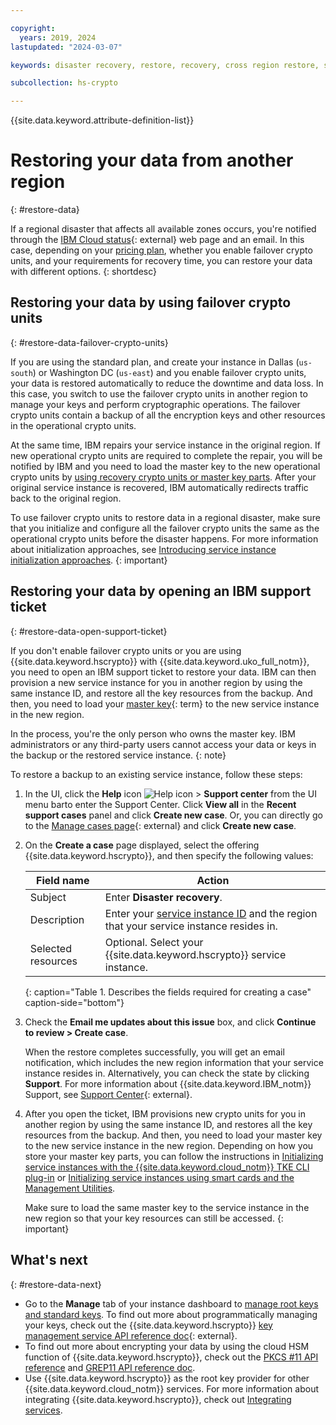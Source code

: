 ```yaml
---

copyright:
  years: 2019, 2024
lastupdated: "2024-03-07"

keywords: disaster recovery, restore, recovery, cross region restore, support ticket, support center

subcollection: hs-crypto

---
```


{{site.data.keyword.attribute-definition-list}}




# Restoring your data from another region
{: #restore-data}

If a regional disaster that affects all available zones occurs, you're notified through the [IBM Cloud status](https://cloud.ibm.com/status?selected=status){: external} web page and an email. In this case, depending on your [pricing plan](/docs/hs-crypto?topic=hs-crypto-provision), whether you enable failover crypto units, and your requirements for recovery time, you can restore your data with different options.
{: shortdesc}



## Restoring your data by using failover crypto units
{: #restore-data-failover-crypto-units}

If you are using the standard plan, and create your instance in Dallas (`us-south`) or Washington DC (`us-east`) and you enable failover crypto units, your data is restored automatically to reduce the downtime and data loss. In this case, you switch to use the failover crypto units in another region to manage your keys and perform cryptographic operations. The failover crypto units contain a backup of all the encryption keys and other resources in the operational crypto units.

At the same time, IBM repairs your service instance in the original region. If new operational crypto units are required to complete the repair, you will be notified by IBM and you need to load the master key to the new operational crypto units by [using recovery crypto units or master key parts](/docs/hs-crypto?topic=hs-crypto-initialize-instance-mode). After your original service instance is recovered, IBM automatically redirects traffic back to the original region.

To use failover crypto units to restore data in a regional disaster, make sure that you initialize and configure all the failover crypto units the same as the operational crypto units before the disaster happens. For more information about initialization approaches, see [Introducing service instance initialization approaches](/docs/hs-crypto?topic=hs-crypto-initialize-instance-mode).
{: important}

## Restoring your data by opening an IBM support ticket
{: #restore-data-open-support-ticket}

If you don't enable failover crypto units or you are using {{site.data.keyword.hscrypto}} with {{site.data.keyword.uko_full_notm}}, you need to open an IBM support ticket to restore your data. IBM can then provision a new service instance for you in another region by using the same instance ID, and restore all the key resources from the backup. And then, you need to load your [master key](#x2908413){: term} to the new service instance in the new region.

In the process, you're the only person who owns the master key. IBM administrators or any third-party users cannot access your data or keys in the backup or the restored service instance.
{: note}

To restore a backup to an existing service instance, follow these steps:

1. In the UI, click the **Help** icon ![Help icon](../icons/help.svg "Help") > **Support center** from the UI menu barto enter the Support Center. Click **View all** in the **Recent support cases** panel and click **Create new case**. Or, you can directly go to the [Manage cases page](https://cloud.ibm.com/unifiedsupport/cases){: external} and click **Create new case**.
2. On the **Create a case** page displayed, select the offering {{site.data.keyword.hscrypto}}, and then specify the following values:

    | Field name | Action |
    | --- | --- |
    | Subject | Enter **Disaster recovery**. |
    | Description | Enter your [service instance ID](/docs/hs-crypto?topic=hs-crypto-retrieve-instance-ID) and the region that your service instance resides in. |
    | Selected resources | Optional. Select your {{site.data.keyword.hscrypto}} service instance. |
    {: caption="Table 1. Describes the fields required for creating a case" caption-side="bottom"}

3. Check the **Email me updates about this issue** box, and click **Continue to review > Create case**.

    When the restore completes successfully, you will get an email notification, which includes the new region information that your service instance resides in. Alternatively, you can check the state by clicking **Support**. For more information about {{site.data.keyword.IBM_notm}} Support, see [Support Center](https://cloud.ibm.com/unifiedsupport/supportcenter){: external}.

4. After you open the ticket, IBM provisions new crypto units for you in another region by using the same instance ID, and restores all the key resources from the backup. And then, you need to load your master key to the new service instance in the new region. Depending on how you store your master key parts, you can follow the instructions in [Initializing service instances with the {{site.data.keyword.cloud_notm}} TKE CLI plug-in](/docs/hs-crypto?topic=hs-crypto-initialize-hsm) or [Initializing service instances using smart cards and the Management Utilities](/docs/hs-crypto?topic=hs-crypto-initialize-hsm-management-utilities).

    Make sure to load the same master key to the service instance in the new region so that your key resources can still be accessed.
    {: important}

## What's next
{: #restore-data-next}

- Go to the **Manage** tab of your instance dashboard to [manage root keys and standard keys](/docs/hs-crypto?topic=hs-crypto-get-started#create-key-standard). To find out more about programmatically managing your keys, check out the {{site.data.keyword.hscrypto}} [key management service API reference doc](/apidocs/hs-crypto){: external}.
- To find out more about encrypting your data by using the cloud HSM function of {{site.data.keyword.hscrypto}}, check out the [PKCS #11 API reference](/docs/hs-crypto?topic=hs-crypto-pkcs11-api-ref) and [GREP11 API reference doc](/docs/hs-crypto?topic=hs-crypto-grep11-api-ref).
- Use {{site.data.keyword.hscrypto}} as the root key provider for other {{site.data.keyword.cloud_notm}} services. For more information about integrating {{site.data.keyword.hscrypto}}, check out [Integrating services](/docs/hs-crypto?topic=hs-crypto-integrate-services).

